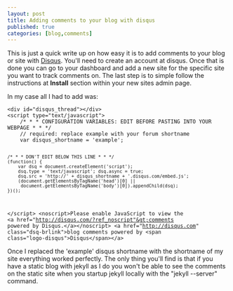 ```yaml
---
layout: post
title: Adding comments to your blog with disqus
published: true
categories: [blog,comments]
---
```


This is just a quick write up on how easy it is to add comments to your blog or 
site with [Disqus](http://disqus.com). You'll need to create an account at 
disqus. Once that is done you can go to your dashboard and add a new site for 
the specific site you want to track comments on. The last step is to simple 
follow the instructions at **Install** section within your new sites admin page.

In my case all I had to add was:

<console>
<code>&lt;div id="disqus_thread"&gt;&lt;/div&gt;
&lt;script type="text/javascript"&gt;
    /* * * CONFIGURATION VARIABLES: EDIT BEFORE PASTING INTO YOUR WEBPAGE * * */
    // required: replace example with your forum shortname
    var disqus_shortname = 'example'; 

    /* * * DON'T EDIT BELOW THIS LINE * * */
    (function() {
        var dsq = document.createElement('script'); 
        dsq.type = 'text/javascript'; dsq.async = true;
        dsq.src = 'http://' + disqus_shortname + '.disqus.com/embed.js';
        (document.getElementsByTagName('head')[0] || 
         document.getElementsByTagName('body')[0]).appendChild(dsq);
    })();
&lt;/script&gt;
&lt;noscript&gt;Please enable JavaScript to view the 
&lt;a href="http://disqus.com/?ref_noscript"&gt;comments powered by Disqus.&lt;/a&gt;&lt;/noscript&gt;
&lt;a href="http://disqus.com" class="dsq-brlink"&gt;blog comments powered by 
&lt;span class="logo-disqus"&gt;Disqus&lt;/span&gt;&lt;/a&gt;
</code>
</console>

Once I replaced the 'example' disqus shortname with the shortname of my site 
everything worked perfectly. The only thing you'll find is that if you have
a static blog with jekyll as I do you won't be able to see the comments on the
static site when you startup jekyll locally with the "jekyll --server" command.

